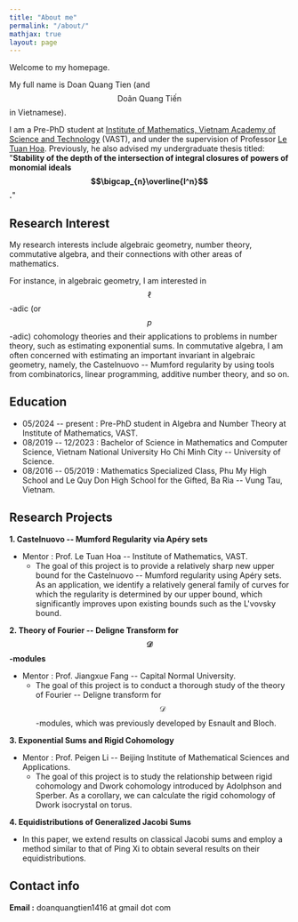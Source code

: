 ```yaml
---
title: "About me"
permalink: "/about/"
mathjax: true
layout: page
---
```


Welcome to my homepage.

My full name is Doan Quang Tien (and $$\text{Doãn Quang Tiến}$$ in Vietnamese).

I am a Pre-PhD student at [Institute of Mathematics, Vietnam Academy of Science and Technology](http://math.ac.vn/en/trang-chu/gioi-thieu-vien-toan.html) (VAST), and under the supervision of Professor [Le Tuan Hoa](http://math.ac.vn/en/component/staff/?task=getProfile&staffID=25). Previously, he also advised my undergraduate thesis titled: "**Stability of the depth of the intersection of integral closures of powers of monomial ideals $$\bigcap_{n}\overline{I^n}$$.**"

## Research Interest

My research interests include algebraic geometry, number theory, commutative algebra, and their connections with other areas of mathematics.

For instance, in algebraic geometry, I am interested in $$\ell$$-adic (or $$p$$-adic) cohomology theories and their applications to problems in number theory, such as estimating exponential sums. In commutative algebra, I am often concerned with estimating an important invariant in algebraic geometry, namely, the Castelnuovo -- Mumford regularity by using tools from combinatorics, linear programming, additive number theory, and so on.

## Education
 - 05/2024 -- present : Pre-PhD student in Algebra and Number Theory at Institute of Mathematics, VAST.
 - 08/2019 -- 12/2023 : Bachelor of Science in Mathematics and Computer Science, Vietnam National University Ho Chi Minh City -- University of Science.
 - 08/2016 -- 05/2019 : Mathematics Specialized Class, Phu My High School and Le Quy Don High School for the Gifted, Ba Ria -- Vung Tau, Vietnam.

## Research Projects

**1. Castelnuovo -- Mumford Regularity via Apéry sets**
- Mentor : Prof. Le Tuan Hoa -- Institute of Mathematics, VAST.
  - The goal of this project is to provide a relatively sharp new upper bound for the Castelnuovo -- Mumford regularity using Apéry sets. As an application, we identify a relatively general family of curves for which the regularity is determined by our upper bound, which significantly improves upon existing bounds such as the L'vovsky bound.

**2. Theory of Fourier -- Deligne Transform for $$\mathscr{D}$$-modules**
- Mentor : Prof. Jiangxue Fang -- Capital Normal University.
  - The goal of this project is to conduct a thorough study of the theory of Fourier -- Deligne transform for $$\mathscr{D}$$-modules, which was previously developed by Esnault and Bloch.

 **3. Exponential Sums and Rigid Cohomology**
- Mentor : Prof. Peigen Li -- Beijing Institute of Mathematical Sciences and Applications.
  - The goal of this project is to study the relationship between rigid cohomology and Dwork cohomology introduced by Adolphson and Sperber. As a corollary, we can calculate the rigid cohomology of Dwork isocrystal on torus.

 **4. Equidistributions of Generalized Jacobi Sums**
- In this paper, we extend results on classical Jacobi sums and employ a method similar to that of Ping Xi to obtain several results on their equidistributions.

## Contact info

**Email :** doanquangtien1416 at gmail dot com
